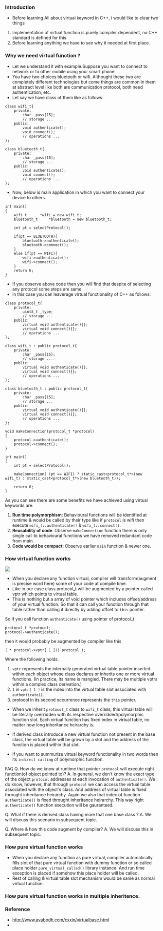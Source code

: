 ### Introduction
- Before learning All about virtual keyword in C++, i would like to clear two things 
1. Implementation of virtual function is purely compiler dependent, no C++ standard is defined for this.
2. Before learning anything we have to see why it needed at first place.

### Why we need virtual function ?
- Let we understand it with example.Suppose you want to connect to network or to other mobile using your smart phone.
- You have two choices bluetooth or wifi. Althought these two are completely different technologies but come things are common in them at abstract level like both are communication protocol, both need authentication, etc.
- Let say we have class of them like as follows:
```
class wifi_t{
	private:
		char _pass[15];
		// storage ...
	public:
		void authenticate();
		void connect();
		// operations ...
};

class bluetooth_t{
	private:
		char _pass[15];
		// storage ...
	public:
		void authenticate();
		void connect();
		// operations ...
};
```
- Now, below is main application in which you want to connect your device to others.
```
int main()
{
	wifi_t 		*wifi = new wifi_t;
	bluetooth_t 	*bluetooth = new bluetooth_t;

	int pt = selectProtocol();
	
	if(pt == BLUETOOTH){
		bluetooth->authenticate();
		bluetooth->connect();
	}
	else if(pt == WIFI){
		wifi->authenticate();
		wifi->connect();
	}
	return 0;
}
```
- If you observe above code then you will find that despite of selecting any protocol some steps are same.
- In this case you can leaverage virtual functionality of C++ as follows:

```
class protocol_t{
	private:
		uint8_t _type;
		// storage ...
	public:
		virtual void authenticate(){};
		virtual void connect(){};
		// operations ...
};

class wifi_t : public protocol_t{
	private:
		char _pass[15];
		// storage ...
	public:
		virtual void authenticate(){};
		virtual void connect(){};
		// operations ...
};

class bluetooth_t : public protocol_t{
	private:
		char _pass[15];
		// storage ...
	public:
		virtual void authenticate(){};
		virtual void connect(){};
		// operations ...
};

void makeConnection(protocol_t *protocol)
{
	protocol->authenticate();
	protocol->connect();
}	

int main()
{
	int pt = selectProtocol();
  
	makeConnection( (pt == WIFI) ? static_cast<protocol_t*>(new wifi_t) : static_cast<protocol_t*>(new bluetooth_t));	

	return 0;
}
```

As you can see there are some benefits we have achieved using virtual keywords are:
1. **Run time polymorphism**: Behavioural functions will be identified at runtime & would be called by their type like if `protocol` is wifi then execute `wifi_t::authenticate()` & `wifi_t::connect()`.
2. **Reusability of code**: Observe `makeConnection` function there is only single call to behavioural functions we have removed redundant code from main.
3. **Code would be compact**: Observe earlier `main` function & newer one.

### How virtual function works
![](https://github.com/VisheshPatel/CPP_Templates/blob/master/images/How%20virtual%20function%20works.png)

- When you declare any function virtual, compiler will transform(augment is precise word here) some of your code at compile time.
- Like in our case class protocol_t will be augmented by a pointer called vptr which points to virtual table.
- This is nothing but a array of void pointer which includes offset/address of your virtual function. So that it can call your function through that table rather than calling it directly by adding offset to `this` pointer.

So if you call function `authenticate()` using pointer of protocol_t 
```
protocol_t *protocol;
protocol->authenticate();
```
then it would probably be augmented by compiler like this
```
( * protocol->vptr[ 1 ])( protocol ); 
```
Where the following holds:
1. `vptr` represents the internally generated virtual table pointer inserted within each object whose class
declares or inherits one or more virtual functions. (In practice, its name is mangled. There may be
multiple vptrs within a complex class derivation.)
2. `1` in `vptr[ 1 ]` is the index into the virtual table slot associated with `authenticate()`.
3. protocol in its second occurrence represents the `this` pointer.

- When we inherit `protocol_t` class to `wifi_t` class, this virtual table will be literally overridden with its respective overridded/polymorphic function slot. Each virtual function has fixed index in virtual table, no matter how long inheritance heirarchy is.
- If derived class introduce a new virtual function not present in the base class, the virtual table will be grown by a slot and the address of the function is placed within that slot.

- If you want to summurize virtual keyword functionality in two words then its `indirect calling` of polymorphic function.

FAQ
Q. How do we know at runtime that pointer `protocol` will execute right function(of object pointed to)?
A. In general, we don't know the exact type of the object `protocol` addresses at each invocation of `authenticate()`. We do know, however, that through `protocol` we can access the virtual table associated with the object's class. And address of virtual table is fixed throught inheritance heirarchy. Again we also that index of function `authenticate()` is fixed throught inheritance heirarchy.
This way right `authenticate()` function execution will be gauranteed. 

Q. What if there is derived class having more that one base class ?
A. We will discuss this scenario in subsequent topic.

Q. Where & how this code augment by compiler?
A. We will discuss this in subsequent topic.

### How pure virtual function works
- When you declare any function as pure virtual, compiler automatically fills slot of that pure virtual function with dummy function or so called place holder `pure_virtual_called()` library instance. And run time exception is placed if somehow this place holder will be called.  
- Rest of calling & virtual table slot mechanism would be same as normal virtual function.
### How pure virtual function works in multiple inheritence.



### Reference 
- http://www.avabodh.com/cxxin/virtualbase.html
- 
